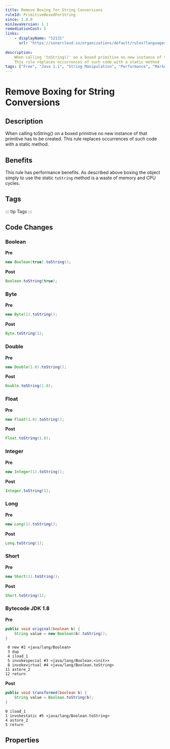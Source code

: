 ```yaml
---
title: Remove Boxing for String Conversions
ruleId: PrimitiveBoxedForString
since: 1.0.0
minJavaVersion: 1.1
remediationCost: 5
links:
    - displayName: "S2131"
      url: "https://sonarcloud.io/organizations/default/rules?languages=java&open=java%3AS2131&q=S2131"
    
description:
    When calling 'toString()' on a boxed primitive no new instance of that primitive has to be created.
    This rule replaces occurrences of such code with a static method
tags: ["Free", "Java 1.1", "String Manipulation", "Performance", "Marker"]
---
```


# Remove Boxing for String Conversions

## Description

When calling toString() on a boxed primitive no new instance of that primitive has to be created.
This rule replaces occurrences of such code with a static method.

## Benefits

This rule has performance benefits.
As described above boxing the object simply to use the static `toString` method is a waste of memory and CPU cycles.


## Tags

::: tip Tags
<TagLinks />
:::

## Code Changes

### Boolean
__Pre__
```java
new Boolean(true).toString();
```
__Post__
```java
Boolean.toString(true);
```

### Byte
__Pre__
```java
new Byte(1).toString();
```
__Post__
```java
Byte.toString(1);
```

### Double
__Pre__
```java
new Double(1.0).toString();
```
__Post__
```java
Double.toString(1.0);
```

### Float
__Pre__
```java
new Float(1.0).toString();
```
__Post__
```java
Float.toString(1.0);
```

### Integer
__Pre__
```java
new Integer(1).toString();
```
__Post__
```java
Integer.toString(1);
```

### Long
__Pre__
```java
new Long(1).toString();
```
__Post__
```java
Long.toString(1);
```

### Short
__Pre__
```java
new Short(1).toString();
```
__Post__
```java
Short.toString(1);
```

### Bytecode JDK 1.8 

__Pre__
```java
public void original(boolean b) {
    String value = new Boolean(b).toString();
}
```

```
 0 new #2 <java/lang/Boolean>
 3 dup
 4 iload_1
 5 invokespecial #3 <java/lang/Boolean.<init>>
 8 invokevirtual #4 <java/lang/Boolean.toString>
11 astore_2
12 return
```

__Post__
```java
public void transformed(boolean b) {
    String value = Boolean.toString(b);
}
```

```
0 iload_1
1 invokestatic #5 <java/lang/Boolean.toString>
4 astore_2
5 return
```

<VersionNotice />


## Properties

<RuleProperties />
